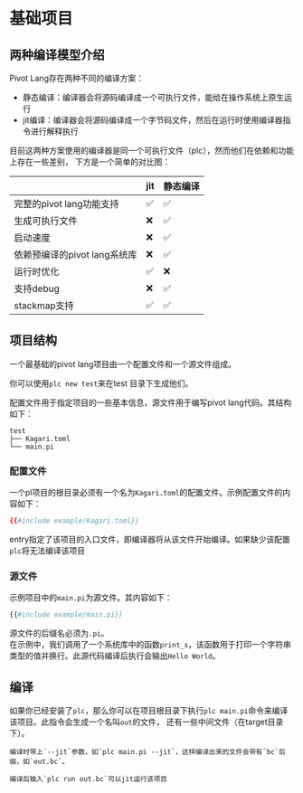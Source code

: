 # 基础项目

## 两种编译模型介绍

Pivot Lang存在两种不同的编译方案：

- 静态编译：编译器会将源码编译成一个可执行文件，能给在操作系统上原生运行
- jit编译：编译器会将源码编译成一个字节码文件，然后在运行时使用编译器指令进行解释执行

目前这两种方案使用的编译器是同一个可执行文件（plc），然而他们在依赖和功能上存在一些差别，
下方是一个简单的对比图：  

|                              | jit | 静态编译 |
| ---------------------------- | --- | -------- |
| 完整的pivot lang功能支持     | ✅   | ✅         |
| 生成可执行文件               | ❌   | ✅        |
| 启动速度                     | ❌   | ✅        |
| 依赖预编译的pivot lang系统库 | ❌   | ✅        |
| 运行时优化                   | ✅   | ❌        |
| 支持debug                    | ❌   | ✅        |
| stackmap支持                 | ✅    | ✅        |

## 项目结构

一个最基础的pivot lang项目由一个配置文件和一个源文件组成。

你可以使用`plc new test`来在test 目录下生成他们。

配置文件用于指定项目的一些基本信息，源文件用于编写pivot lang代码。其结构如下：  

```
test
├── Kagari.toml
└── main.pi
```

### 配置文件

一个pl项目的根目录必须有一个名为`Kagari.toml`的配置文件。示例配置文件的内容如下：

```toml
{{#include example/Kagari.toml}}
```

entry指定了该项目的入口文件，即编译器将从该文件开始编译。如果缺少该配置`plc`将无法编译该项目  

### 源文件

示例项目中的`main.pi`为源文件。其内容如下：

```pl
{{#include example/main.pi}}
```

源文件的后缀名必须为`.pi`。  
在示例中，我们调用了一个系统库中的函数`print_s`，该函数用于打印一个字符串类型的值并换行。此源代码编译后执行会输出`Hello World`。  

## 编译

如果你已经安装了`plc`，那么你可以在项目根目录下执行`plc main.pi`命令来编译该项目。此指令会生成一个名叫`out`的文件，
还有一些中间文件（在target目录下）。  

```admonish tip title="如果你想尝试jit模式的话"
编译时带上`--jit`参数，如`plc main.pi --jit`，这样编译出来的文件会带有`bc`后缀，如`out.bc`。

编译后输入`plc run out.bc`可以jit运行该项目

```
